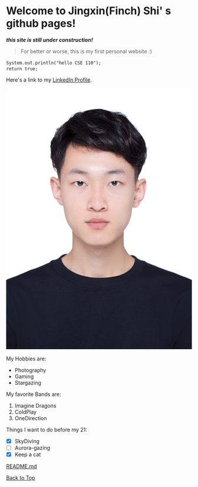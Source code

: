 # Welcome to Jingxin(Finch) Shi' s github pages!
***this site is still under construction!***
> For better or worse, this is my first personal website :)

```
System.out.println("hello CSE 110");
return true;
```

Here's a link to my [LinkedIn Profile](https://www.linkedin.com/in/finch-shi-92252b239/).


![My profiel photo](profilePhoto.jpg)

My Hobbies are:
- Photography
- Gaming
- Stargazing

My favorite Bands are:
1. Imagine Dragons
2. ColdPlay
3. OneDirection

Things I want to do before my 21:
- [x] SkyDiving
- [ ] Aurora-gazing
- [x] Keep a cat

[README.md](README.md)

[Back to Top](#Welcome-to-Jingxin(Finch)-Shi'-s-github-pages!)